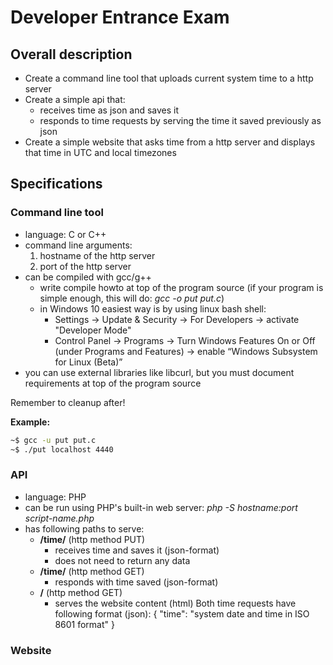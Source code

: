 # Developer Entrance Exam

## Overall description
 * Create a command line tool that uploads current system time to a http server
 * Create a simple api that:
   * receives time as json and saves it
   * responds to time requests by serving the time it saved previously as json
 * Create a simple website that asks time from a http server and displays that time in UTC and local timezones

## Specifications

### Command line tool
 * language: C or C++
 * command line arguments:
   1. hostname of the http server
   2. port of the http server
 * can be compiled with gcc/g++
   * write compile howto at top of the program source (if your program is simple enough, this will do: *gcc -o put put.c*)
   * in Windows 10 easiest way is by using linux bash shell:
     * Settings -> Update & Security -> For Developers -> activate "Developer Mode"
     * Control Panel -> Programs -> Turn Windows Features On or Off (under Programs and Features) -> enable “Windows Subsystem for Linux (Beta)”
 * you can use external libraries like libcurl, but you must document requirements at top of the program source

Remember to cleanup after!

**Example:**
```sh
~$ gcc -u put put.c
~$ ./put localhost 4440
```

### API
 * language: PHP
 * can be run using PHP's built-in web server: *php -S hostname:port script-name.php*
 * has following paths to serve:
   * **/time/** (http method PUT)
     * receives time and saves it (json-format)
     * does not need to return any data
   * **/time/** (http method GET)
     * responds with time saved (json-format)
   * **/** (http method GET)
     * serves the website content (html)
Both time requests have following format (json):
{ "time": "system date and time in ISO 8601 format" }

### Website

